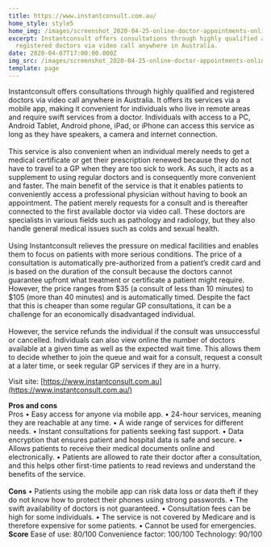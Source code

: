 ```yaml
---
title: https://www.instantconsult.com.au/
home_style: style5
home_img: /images/screenshot_2020-04-25-online-doctor-appointments-online-doctor-chat-dr-online.jpg
excerpt: Instantconsult offers consultations through highly qualified and
  registered doctors via video call anywhere in Australia.
date: 2020-04-07T17:00:00.000Z
img_src: /images/screenshot_2020-04-25-online-doctor-appointments-online-doctor-chat-dr-online.jpg
template: page
---
```



Instantconsult offers consultations through highly qualified and registered doctors via video call anywhere in Australia. It offers its services via a mobile app, making it convenient for individuals who live in remote areas and require swift services from a doctor. Individuals with access to a PC, Android Tablet, Android phone, iPad, or iPhone can access this service as long as they have speakers, a camera and internet connection.\
\
This service is also convenient when an individual merely needs to get a medical certificate or get their prescription renewed because they do not have to travel to a GP when they are too sick to work. As such, it acts as a supplement to using regular doctors and is consequently more convenient and faster. The main benefit of the service is that it enables patients to conveniently access a professional physician without having to book an appointment. The patient merely requests for a consult and is thereafter connected to the first available doctor via video call. These doctors are specialists in various fields such as pathology and radiology, but they also handle general medical issues such as colds and sexual health.\
\
Using Instantconsult relieves the pressure on medical facilities and enables them to focus on patients with more serious conditions. The price of a consultation is automatically pre-authorized from a patient’s credit card and is based on the duration of the consult because the doctors cannot guarantee upfront what treatment or certificate a patient might require. However, the price ranges from $35 (a consult of less than 10 minutes) to $105 (more than 40 minutes) and is automatically timed. Despite the fact that this is cheaper than some regular GP consultations, it can be a challenge for an economically disadvantaged individual.\
\
However, the service refunds the individual if the consult was unsuccessful or cancelled. Individuals can also view online the number of doctors available at a given time as well as the expected wait time. This allows them to decide whether to join the queue and wait for a consult, request a consult at a later time, or seek regular GP services if they are in a hurry. 

Visit site: [https://www.instantconsult.com.au](https://www.instantconsult.com.au/)

**Pros and cons**\
 Pros • Easy access for anyone via mobile app. • 24-hour services, meaning they are reachable at any time. • A wide range of services for different needs. • Instant consultations for patients seeking fast support. • Data encryption that ensures patient and hospital data is safe and secure. • Allows patients to receive their medical documents online and electronically. • Patients are allowed to rate their doctor after a consultation, and this helps other first-time patients to read reviews and understand the benefits of the service. \
\
**Cons** • Patients using the mobile app can risk data loss or data theft if they do not know how to protect their phones using strong passwords. • The swift availability of doctors is not guaranteed. • Consultation fees can be high for some individuals. • The service is not covered by Medicare and is therefore expensive for some patients. • Cannot be used for emergencies.\
**Score** Ease of use: 80/100 Convenience factor: 100/100 Technology: 90/100